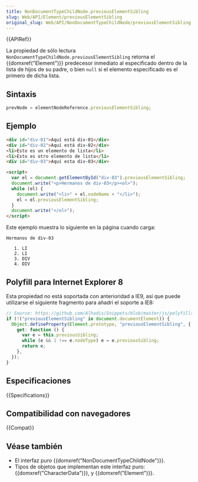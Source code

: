 ```yaml
---
title: NonDocumentTypeChildNode.previousElementSibling
slug: Web/API/Element/previousElementSibling
original_slug: Web/API/NonDocumentTypeChildNode/previousElementSibling
---
```


{{APIRef}}

La propiedad de sólo lectura `NonDocumentTypeChildNode.previousElementSibling` retorna el {{domxref("Element")}} predecesor inmediato al especificado dentro de la lista de hijos de su padre, o bien `null` si el elemento especificado es el primero de dicha lista.

## Sintaxis

```js
prevNode = elementNodeReference.previousElementSibling;
```

## Ejemplo

```html
<div id="div-01">Aquí está div-01</div>
<div id="div-02">Aquí está div-02</div>
<li>Esto es un elemento de lista</li>
<li>Esto es otro elemento de lista</li>
<div id="div-03">Aquí esta div-03</div>

<script>
  var el = document.getElementById("div-03").previousElementSibling;
  document.write("<p>Hermanos de div-03</p><ol>");
  while (el) {
    document.write("<li>" + el.nodeName + "</li>");
    el = el.previousElementSibling;
  }
  document.write("</ol>");
</script>
```

Este ejemplo muestra lo siguiente en la página cuando carga:

```
Hermanos de div-03

   1. LI
   2. LI
   3. DIV
   4. DIV
```

## Polyfill para Internet Explorer 8

Esta propiedad no está soportada con anterioridad a IE9, así que puede utilizarse el siguiente fragmento para añadri el soporte a IE8:

```js
// Source: https://github.com/Alhadis/Snippets/blob/master/js/polyfills/IE8-child-elements.js
if (!("previousElementSibling" in document.documentElement)) {
  Object.defineProperty(Element.prototype, "previousElementSibling", {
    get: function () {
      var e = this.previousSibling;
      while (e && 1 !== e.nodeType) e = e.previousSibling;
      return e;
    },
  });
}
```

## Especificaciones

{{Specifications}}

## Compatibilidad con navegadores

{{Compat}}

## Véase también

- El interfaz puro {{domxref("NonDocumentTypeChildNode")}}.
- Tipos de objetos que implementan este interfaz puro: {{domxref("CharacterData")}}, y {{domxref("Element")}}.
